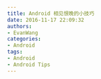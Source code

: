 ```yaml
---
title: Android 相见恨晚的小技巧
date: 2016-11-17 22:09:32
authors: 
- EvanWang
categories: 
- Android
tags: 
- Android
- Android Tips
---
```



<!-- more -->